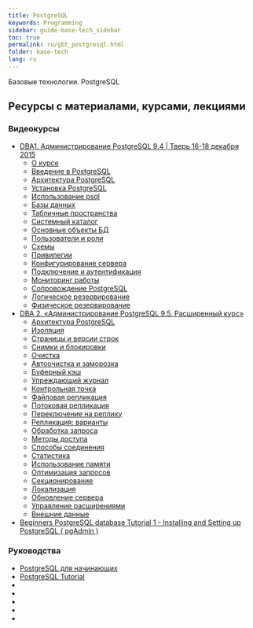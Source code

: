 ```yaml
---
title: PostgreSQL
keywords: Programming
sidebar: guide-base-tech_sidebar
toc: true
permalink: ru/gbt_postgresql.html
folder: base-tech
lang: ru
---
```


Базовые технологии.
PostgreSQL

## Ресурсы с материалами, курсами, лекциями

### Видеокурсы

* [DBA1. Администрирование PostgreSQL 9.4 | Тверь 16-18 декабря 2015](https://www.youtube.com/playlist?list=PLaFqU3KCWw6KzGwUubZm-9-vKsi6vh5qC)
  * [О курсе](https://www.youtube.com/watch?v=h_GdEaF1Ymc&index=1&list=PLaFqU3KCWw6KzGwUubZm-9-vKsi6vh5qC&t=8s)
  * [Введение в PostgreSQL](https://www.youtube.com/watch?v=e2K_-uoqvaM&index=2&list=PLaFqU3KCWw6KzGwUubZm-9-vKsi6vh5qC)
  * [Архитектура PostgreSQL](https://www.youtube.com/watch?v=uha_uTmXslY&index=3&list=PLaFqU3KCWw6KzGwUubZm-9-vKsi6vh5qC)
  * [Установка PostgreSQL](https://www.youtube.com/watch?v=qjCNbv_xIDU&index=4&list=PLaFqU3KCWw6KzGwUubZm-9-vKsi6vh5qC)
  * [Использование psql](https://www.youtube.com/watch?v=6tFz298jxak&index=5&list=PLaFqU3KCWw6KzGwUubZm-9-vKsi6vh5qC)
  * [Базы данных](https://www.youtube.com/watch?v=mo-KgKNQ9fE&index=6&list=PLaFqU3KCWw6KzGwUubZm-9-vKsi6vh5qC)
  * [Табличные пространства](https://www.youtube.com/watch?v=oRqWOdaBia8&list=PLaFqU3KCWw6KzGwUubZm-9-vKsi6vh5qC&index=7)
  * [Системный каталог](https://www.youtube.com/watch?v=igE4pm1uhhQ&list=PLaFqU3KCWw6KzGwUubZm-9-vKsi6vh5qC&index=8)
  * [Основные объекты БД](https://www.youtube.com/watch?v=j-qNqXwkuzo&list=PLaFqU3KCWw6KzGwUubZm-9-vKsi6vh5qC&index=9)
  * [Пользователи и роли](https://www.youtube.com/watch?v=Asicqi0ewO8&index=10&list=PLaFqU3KCWw6KzGwUubZm-9-vKsi6vh5qC)
  * [Схемы](https://www.youtube.com/watch?v=F5A5F0T0xDs&list=PLaFqU3KCWw6KzGwUubZm-9-vKsi6vh5qC&index=11)
  * [Привилегии](https://www.youtube.com/watch?v=gNFLEXEj5HQ&list=PLaFqU3KCWw6KzGwUubZm-9-vKsi6vh5qC&index=12)
  * [Конфигурирование сервера](https://www.youtube.com/watch?v=Q_d8dJNshAg&index=13&list=PLaFqU3KCWw6KzGwUubZm-9-vKsi6vh5qC)
  * [Подключение и аутентификация](https://www.youtube.com/watch?v=BQcU2EFZTVc&list=PLaFqU3KCWw6KzGwUubZm-9-vKsi6vh5qC&index=14)
  * [Мониторинг работы](https://www.youtube.com/watch?v=Uhq_LSiHVIw&list=PLaFqU3KCWw6KzGwUubZm-9-vKsi6vh5qC&index=15)
  * [Сопровождение PostgreSQL](https://www.youtube.com/watch?v=A--R5Q3bNNM&index=16&list=PLaFqU3KCWw6KzGwUubZm-9-vKsi6vh5qC)
  * [Логическое резервирование](https://www.youtube.com/watch?v=LXC15K4pV0o&index=17&list=PLaFqU3KCWw6KzGwUubZm-9-vKsi6vh5qC)
  * [Физическое резервирование](https://www.youtube.com/watch?v=xWtuIwfdSH0&index=18&list=PLaFqU3KCWw6KzGwUubZm-9-vKsi6vh5qC)  
* [DBA 2. «Администрирование PostgreSQL 9.5. Расширенный курс»](https://www.youtube.com/playlist?list=PLaFqU3KCWw6JgufXBiW4dEB2-tDpmOXPH)
   * [Архитектура PostgreSQL](https://www.youtube.com/watch?v=iODeKnTD1kA&list=PLaFqU3KCWw6JgufXBiW4dEB2-tDpmOXPH)
   * [Изоляция](https://www.youtube.com/watch?v=QU2PVSnBGEY&list=PLaFqU3KCWw6JgufXBiW4dEB2-tDpmOXPH&index=2)
   * [Страницы и версии строк](https://www.youtube.com/watch?v=PTWk0SVKYOA&list=PLaFqU3KCWw6JgufXBiW4dEB2-tDpmOXPH&index=3)
   * [Снимки и блокировки](https://www.youtube.com/watch?v=4jQ2_pLt7E8&list=PLaFqU3KCWw6JgufXBiW4dEB2-tDpmOXPH&index=4)
   * [Очистка](https://www.youtube.com/watch?v=eoprQJW4fH0&index=5&list=PLaFqU3KCWw6JgufXBiW4dEB2-tDpmOXPH)
   * [Автоочистка и заморозка](https://www.youtube.com/watch?v=y_xfhmvJesI&list=PLaFqU3KCWw6JgufXBiW4dEB2-tDpmOXPH&index=6)
   * [Буферный кэш](https://www.youtube.com/watch?v=LHvNUrrHGsQ&index=7&list=PLaFqU3KCWw6JgufXBiW4dEB2-tDpmOXPH)
   * [Упреждающий журнал](https://www.youtube.com/watch?v=GghMySWRH48&list=PLaFqU3KCWw6JgufXBiW4dEB2-tDpmOXPH&index=8)
   * [Контрольная точка](https://www.youtube.com/watch?v=LGeva4__Jag&index=9&list=PLaFqU3KCWw6JgufXBiW4dEB2-tDpmOXPH)
   * [Файловая репликация](https://www.youtube.com/watch?v=NLZrAWLZgmU&list=PLaFqU3KCWw6JgufXBiW4dEB2-tDpmOXPH&index=10)
   * [Потоковая репликация](https://www.youtube.com/watch?v=jBqjltLgoDY&list=PLaFqU3KCWw6JgufXBiW4dEB2-tDpmOXPH&index=11)
   * [Переключение на реплику](https://www.youtube.com/watch?v=ZZNX1OVmrhM&list=PLaFqU3KCWw6JgufXBiW4dEB2-tDpmOXPH&index=12)
   * [Репликация: варианты](https://www.youtube.com/watch?v=TH_MzSKqoUQ&index=13&list=PLaFqU3KCWw6JgufXBiW4dEB2-tDpmOXPH)
   * [Обработка запроса](https://www.youtube.com/watch?v=7l0-VEDDbJo&list=PLaFqU3KCWw6JgufXBiW4dEB2-tDpmOXPH&index=14)
   * [Методы доступа](https://www.youtube.com/watch?v=lFeTYrqCEMw&list=PLaFqU3KCWw6JgufXBiW4dEB2-tDpmOXPH&index=15)
   * [Способы соединения](https://www.youtube.com/watch?v=6agSyZZmqpQ&index=16&list=PLaFqU3KCWw6JgufXBiW4dEB2-tDpmOXPH)
   * [Статистика](https://www.youtube.com/watch?v=rOtXfPEknZw&index=17&list=PLaFqU3KCWw6JgufXBiW4dEB2-tDpmOXPH)
   * [Использование памяти](https://www.youtube.com/watch?v=zMJLujgSu7s&list=PLaFqU3KCWw6JgufXBiW4dEB2-tDpmOXPH&index=18)
   * [Оптимизация запросов](https://www.youtube.com/watch?v=6qEQ0H3-olM&index=19&list=PLaFqU3KCWw6JgufXBiW4dEB2-tDpmOXPH)
   * [Секционирование](https://www.youtube.com/watch?v=iYy2B-pvKLA&index=20&list=PLaFqU3KCWw6JgufXBiW4dEB2-tDpmOXPH)
   * [Локализация](https://www.youtube.com/watch?v=LaD59hlRaMg&index=21&list=PLaFqU3KCWw6JgufXBiW4dEB2-tDpmOXPH)
   * [Обновление сервера](https://www.youtube.com/watch?v=owh41kBr4-o&index=22&list=PLaFqU3KCWw6JgufXBiW4dEB2-tDpmOXPH)
   * [Управление расширениями](https://www.youtube.com/watch?v=cRLLUr808Yk&index=23&list=PLaFqU3KCWw6JgufXBiW4dEB2-tDpmOXPH)
   * [Внешние данные](https://www.youtube.com/watch?v=M-51f8YrRpQ&list=PLaFqU3KCWw6JgufXBiW4dEB2-tDpmOXPH&index=24)
* [Beginners PostgreSQL database Tutorial 1 - Installing and Setting up PostgreSQL ( pgAdmin )](https://www.youtube.com/watch?v=ghTksCsFBcI)   

### Руководства

* [PostgreSQL для начинающих](https://postgrespro.ru/media/2016/07/14/PostgreSQL%20for%20Beginners%20v2i.pdf)
* [PostgreSQL Tutorial](http://www.tutorialspoint.com/postgresql/)
* []()
* []()
* []()
* []()
* []()
